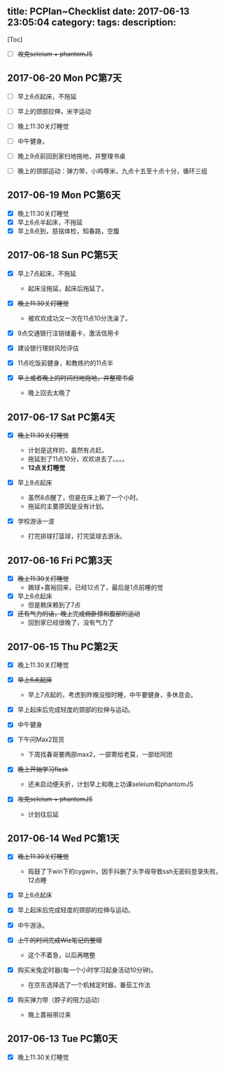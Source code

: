 title: PCPlan~Checklist
date: 2017-06-13 23:05:04
category:
tags:
description:
---
[Toc]

* [ ] ~~攻克seleium + phantomJS~~
## 2017-06-20 Mon PC第7天

* [ ] 早上6点起床，不拖延
* [ ] 早上的颈部拉伸，米字运动 
* [ ] 晚上11:30关灯睡觉

* [ ] 中午健身。
* [ ] 晚上9点前回到家扫地拖地，并整理书桌
* [ ] 晚上的颈部运动：弹力带，小鸡啄米，九点十五至十点十分，循环三组

## 2017-06-19 Mon PC第6天

* [x] 晚上11:30关灯睡觉
* [x] 早上6点半起床，不拖延
* [x] 早上8点到，慈铭体检，知春路，空腹

## 2017-06-18 Sun PC第5天

* [x] 早上7点起床，不拖延
    - 起床没拖延，起床后拖延了。
* [x] ~~晚上11:30关灯睡觉~~
    - 被欢欢成功又一次在11点10分洗澡了。

* [x] 9点交通银行注销储蓄卡，激活信用卡
* [x] 建设银行理财风险评估
* [x] 11点吃饭前健身，和教练约的11点半

* [x] ~~早上或者晚上的时间扫地拖地，并整理书桌~~
    - 晚上回去太晚了

## 2017-06-17 Sat PC第4天
* [x] ~~晚上11:30关灯睡觉~~
    - 计划是这样的，虽然有点赶。
    - 拖延到了11点10分，欢欢进去了。。。。
    - **12点关灯睡觉**
* [x] 早上8点起床
    - 虽然8点醒了，但是在床上赖了一个小时。
    - 拖延的主要原因是没有计划。

* [x] 学校游泳一波
    - 打完排球打篮球，打完篮球去游泳。

## 2017-06-16 Fri PC第3天

* [x] ~~晚上11:30关灯睡觉~~
    - 踢球+嘉裕回来，已经12点了，最后是1点前睡的觉
* [x] 早上6点起床
    - 但是赖床赖到了7点
* [x] ~~还有气力的话，晚上完成俯卧撑和腹部的运动~~
    - 回到家已经很晚了，没有气力了

## 2017-06-15 Thu PC第2天
* [x] 晚上11:30关灯睡觉
* [x] ~~早上6点起床~~
    - 早上7点起的，考虑到昨晚没按时睡，中午要健身，多休息会。

* [x] 早上起床后完成轻度的颈部的拉伸与运动。
* [x] 中午健身
* [x] 下午问Max2现货
    - 下周找春哥要两部max2，一部寄给老莫，一部给阿团

* [x] ~~晚上开始学习flask~~
    - 还未启动便夭折，计划早上和晚上功课seleium和phantomJS
* [x] ~~攻克seleium + phantomJS~~
    - 计划往后延

## 2017-06-14 Wed PC第1天
* [x] ~~晚上11:30关灯睡觉~~
    - 捣鼓了下win下的cygwin，因手抖删了头字母导致ssh无密码登录失败。12点睡
* [x] 早上6点起床

* [x] 早上起床后完成轻度的颈部的拉伸与运动。
* [x] 中午游泳。

* [x] ~~上午的时间完成Wiz笔记的整理~~
    - 这个不着急，以后再瞎整
* [x] 购买米兔定时器(每一个小时学习起身活动10分钟)。
    - 在京东选择选了一个机械定时器，番茄工作法
* [x] 购买弹力带（脖子的阻力运动）
    - 晚上嘉裕带过来

## 2017-06-13 Tue PC第0天

* [x] 晚上11:30关灯睡觉
